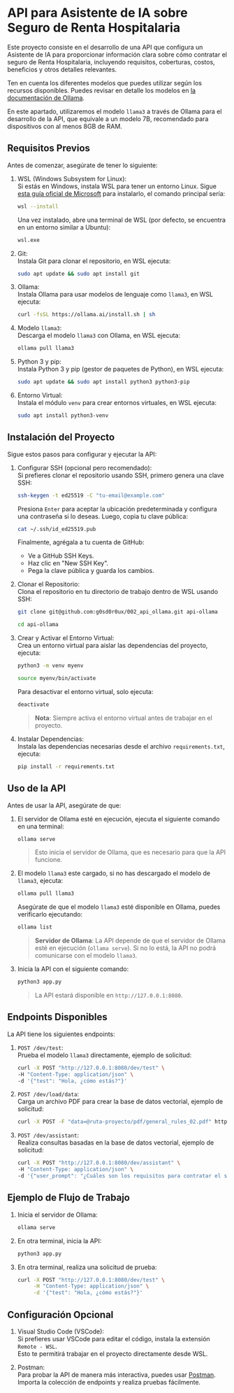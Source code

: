 # API para Asistente de IA sobre Seguro de Renta Hospitalaria

Este proyecto consiste en el desarrollo de una API que configura un Asistente de IA para proporcionar información clara sobre cómo contratar el seguro de Renta Hospitalaria, incluyendo requisitos, coberturas, costos, beneficios y otros detalles relevantes.   

Ten en cuenta los diferentes modelos que puedes utilizar según los recursos disponibles. Puedes revisar en detalle los modelos en [la documentación de Ollama](https://github.com/ollama/ollama?tab=readme-ov-file#model-library).    

En este apartado, utilizaremos el modelo `llama3` a través de Ollama para el desarrollo de la API, que equivale a un modelo 7B, recomendado para dispositivos con al menos 8GB de RAM.    

## Requisitos Previos

Antes de comenzar, asegúrate de tener lo siguiente:    

1. WSL (Windows Subsystem for Linux):    
   Si estás en Windows, instala WSL para tener un entorno Linux. Sigue [esta guía oficial de Microsoft](https://learn.microsoft.com/en-us/windows/wsl/install/) para instalarlo, el comando principal sería:
      ```bash
      wsl --install
      ```
   Una vez instalado, abre una terminal de WSL (por defecto, se encuentra en un entorno similar a Ubuntu):
   ```bash
   wsl.exe
    ```

2. Git:    
   Instala Git para clonar el repositorio, en WSL ejecuta:
   ```bash
   sudo apt update && sudo apt install git
   ```

3. Ollama:    
   Instala Ollama para usar modelos de lenguaje como `llama3`, en WSL ejecuta:
   ```bash
   curl -fsSL https://ollama.ai/install.sh | sh
   ```

4. Modelo `llama3`:    
   Descarga el modelo `llama3` con Ollama, en WSL ejecuta:
   ```bash
   ollama pull llama3
   ```

5. Python 3 y pip:    
   Instala Python 3 y pip (gestor de paquetes de Python), en WSL ejecuta:
   ```bash
   sudo apt update && sudo apt install python3 python3-pip
   ```

6. Entorno Virtual:    
   Instala el módulo `venv` para crear entornos virtuales, en WSL ejecuta:
   ```bash
   sudo apt install python3-venv
   ```

## Instalación del Proyecto

Sigue estos pasos para configurar y ejecutar la API:    

1. Configurar SSH (opcional pero recomendado):    
   Si prefieres clonar el repositorio usando SSH, primero genera una clave SSH:
   ```bash
   ssh-keygen -t ed25519 -C "tu-email@example.com"
   ```
   Presiona `Enter` para aceptar la ubicación predeterminada y configura una contraseña si lo deseas. Luego, copia tu clave pública:
   ```bash
   cat ~/.ssh/id_ed25519.pub
   ```
   Finalmente, agrégala a tu cuenta de GitHub:    
   - Ve a GitHub SSH Keys.    
   - Haz clic en "New SSH Key".    
   - Pega la clave pública y guarda los cambios.    

2. Clonar el Repositorio:    
   Clona el repositorio en tu directorio de trabajo dentro de WSL usando SSH:
   ```bash
   git clone git@github.com:g0sd0r0ux/002_api_ollama.git api-ollama
   ```
   ```bash
   cd api-ollama
   ```

3. Crear y Activar el Entorno Virtual:    
   Crea un entorno virtual para aislar las dependencias del proyecto, ejecuta:
   ```bash
   python3 -m venv myenv
   ```
   ```bash
   source myenv/bin/activate
   ```
   Para desactivar el entorno virtual, solo ejecuta:
   ```bash
   deactivate
   ```
   > **Nota**: Siempre activa el entorno virtual antes de trabajar en el proyecto.

4. Instalar Dependencias:    
   Instala las dependencias necesarias desde el archivo `requirements.txt`, ejecuta:
   ```bash
   pip install -r requirements.txt
   ```

## Uso de la API

Antes de usar la API, asegúrate de que:    

1. El servidor de Ollama esté en ejecución, ejecuta el siguiente comando en una terminal:    
   ```bash
   ollama serve
   ```
   > Esto inicia el servidor de Ollama, que es necesario para que la API funcione.

2. El modelo `llama3` este cargado, si no has descargado el modelo de `llama3`, ejecuta:    
   ```bash
   ollama pull llama3
   ```
   Asegúrate de que el modelo `llama3` esté disponible en Ollama, puedes verificarlo ejecutando:
   ```bash
   ollama list
   ```
   > **Servidor de Ollama**: La API depende de que el servidor de Ollama esté en ejecución (`ollama serve`). Si no lo está, la API no podrá comunicarse con el modelo `llama3`.

3. Inicia la API con el siguiente comando:    
   ```bash
   python3 app.py
   ```
   > La API estará disponible en `http://127.0.0.1:8080`.

## Endpoints Disponibles

La API tiene los siguientes endpoints:    

1. `POST /dev/test`:    
   Prueba el modelo `llama3` directamente, ejemplo de solicitud:
   ```bash
   curl -X POST "http://127.0.0.1:8080/dev/test" \
   -H "Content-Type: application/json" \
   -d '{"test": "Hola, ¿cómo estás?"}'
   ```

2. `POST /dev/load/data`:    
   Carga un archivo PDF para crear la base de datos vectorial, ejemplo de solicitud:
   ```bash
   curl -X POST -F "data=@ruta-proyecto/pdf/general_rules_02.pdf" http://127.0.0.1:8080/dev/load/data
   ```

3. `POST /dev/assistant`:    
   Realiza consultas basadas en la base de datos vectorial, ejemplo de solicitud:
   ```bash
   curl -X POST "http://127.0.0.1:8080/dev/assistant" \
   -H "Content-Type: application/json" \
   -d '{"user_prompt": "¿Cuáles son los requisitos para contratar el seguro?"}'
   ```
    
## Ejemplo de Flujo de Trabajo

1. Inicia el servidor de Ollama:    
    ```bash
    ollama serve
    ```

2. En otra terminal, inicia la API:    
    ```bash
    python3 app.py
    ```

3. En otra terminal, realiza una solicitud de prueba:    
    ```bash
    curl -X POST "http://127.0.0.1:8080/dev/test" \
         -H "Content-Type: application/json" \
         -d '{"test": "Hola, ¿cómo estás?"}'
    ```

## Configuración Opcional

1. Visual Studio Code (VSCode):    
   Si prefieres usar VSCode para editar el código, instala la extensión `Remote - WSL`.    
   Esto te permitirá trabajar en el proyecto directamente desde WSL.    

2. Postman:    
   Para probar la API de manera más interactiva, puedes usar [Postman](https://www.postman.com/).    
   Importa la colección de endpoints y realiza pruebas fácilmente.    

